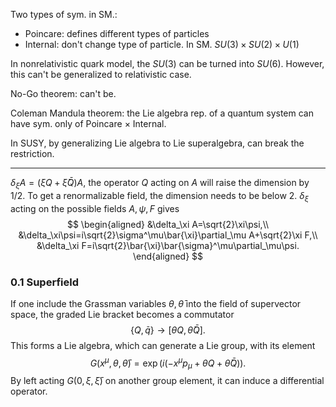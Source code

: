 Two types of sym. in SM.:
- Poincare: defines different types of particles
- Internal: don't change type of particle. In SM. $SU(3)\times SU(2)\times U(1)$

In nonrelativistic quark model, the $SU(3)$ can be turned into $SU(6)$. However, this can't be generalized to relativistic case.

No-Go theorem: can't be.

Coleman Mandula theorem: the Lie algebra rep. of a quantum system can have sym. only of Poincare $\times$ Internal.

In SUSY, by generalizing Lie algebra to Lie superalgebra, can break the restriction.

---
$\delta_\xi A=(\xi Q+\bar{\xi}\bar{Q})A$, the operator $Q$ acting on $A$ will raise the dimension by $1/2$. To get a renormalizable field, the dimension needs to be below 2. $\delta_\xi$ acting on the possible fields $A,\psi,F$ gives
$$
\begin{aligned}
&\delta_\xi A=\sqrt{2}\xi\psi,\\
&\delta_\xi\psi=i\sqrt{2}\sigma^\mu\bar{\xi}\partial_\mu A+\sqrt{2}\xi F,\\
&\delta_\xi F=i\sqrt{2}\bar{\xi}\bar{\sigma}^\mu\partial_\mu\psi.
\end{aligned}
$$

### 0.1 Superfield
If one include the Grassman variables $\theta,\bar{\theta}$ into the field of supervector space, the graded Lie bracket becomes a commutator
$$
\{Q,\bar{q}\}\to[\theta Q,\bar{\theta}\bar{Q}].
$$
This forms a Lie algebra, which can generate a Lie group, with its element
$$
G(x^\mu,\theta,\bar{\theta})=\exp(i(-x^\mu p_\mu+\theta Q+\bar{\theta}\bar{Q})).
$$
By left acting $G(0,\xi,\bar{\xi})$ on another group element, it can induce a differential operator.